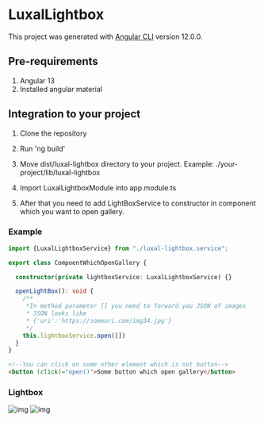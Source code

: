 # LuxalLightbox

This project was generated with [Angular CLI](https://github.com/angular/angular-cli) version 12.0.0.

## Pre-requirements

1. Angular 13
2. Installed angular material

## Integration to your project

1. Clone the repository
2. Run 'ng build'
3. Move dist/luxal-lightbox directory to your project. Example:
   ./your-project/lib/luxal-lightbox

4. Import LuxalLightboxModule into app.module.ts
5. After that you need to add LightBoxService to constructor in component which you want to open gallery.

### Example

```typescript
import {LuxalLightboxService} from "./luxal-lightbox.service";

export class CompoentWhichOpenGallery {

  constructor(private lightboxService: LuxalLightboxService) {}

  openLightBox(): void {
    /**
     *In method parameter [] you need to forward you JSON of images
     * JSON looks like
     * {'uri':'https://someuri.com/img34.jpg'}
     */
    this.lightboxService.open([])
  }
}
```

```html
<!--You can click on some other element which is not button-->
<button (click)="open()">Some button which open gallery</button>
```

### Lightbox

![img](https://firebasestorage.googleapis.com/v0/b/soy-smile-249718.appspot.com/o/lightbox%2FScreenshot%20from%202021-07-03%2013-45-37.png?alt=media&token=5462faa0-5654-4248-ae42-5112944d2e51)
![img](https://firebasestorage.googleapis.com/v0/b/soy-smile-249718.appspot.com/o/lightbox%2FScreenshot%20from%202021-07-03%2013-45-40.png?alt=media&token=db8352ad-f65e-488f-86cb-b25b2f7795f4)
